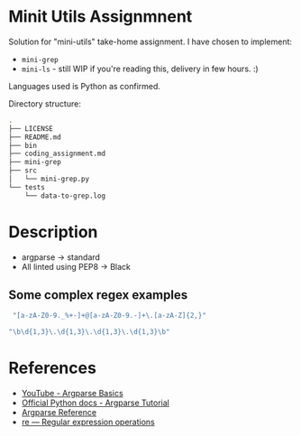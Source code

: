 # Minit Utils Assignmnent
Solution for "mini-utils" take-home assignment. I have chosen to implement:
- `mini-grep` 
- `mini-ls` - still WIP if you're reading this, delivery in few hours. :)

Languages used is Python as confirmed. 

Directory structure:
```bash
.
├── LICENSE
├── README.md
├── bin
├── coding_assignment.md
├── mini-grep
├── src
│   └── mini-grep.py
└── tests
    └── data-to-grep.log
```


# Description
- argparse -> standard
- All linted using PEP8 -> Black


## Some complex regex examples
```bash
 "[a-zA-Z0-9._%+-]+@[a-zA-Z0-9.-]+\.[a-zA-Z]{2,}"
```

```bash
"\b\d{1,3}\.\d{1,3}\.\d{1,3}\.\d{1,3}\b"
```



# References
- [YouTube - Argparse Basics](https://www.youtube.com/watch?v=FbEJN8FsJ9U)
- [Official Python docs - Argparse Tutorial](https://docs.python.org/3/howto/argparse.html)
- [Argparse Reference](https://docs.python.org/3/library/argparse.html)
- [re — Regular expression operations](https://docs.python.org/3/library/re.html)


